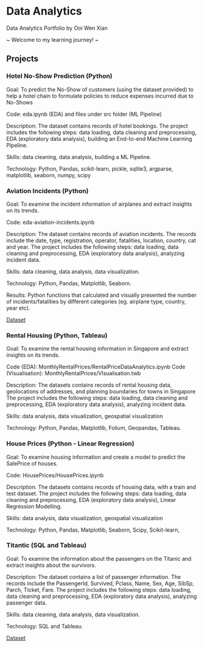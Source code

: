 # Data Analytics
Data Analytics Portfolio by Ooi Wen Xian

~ Welcome to my learning journey! ~

## Projects

### Hotel No-Show Prediction (Python) 
Goal: To predict the No-Show of customers (using the dataset provided) to help a hotel chain to formulate policies to reduce expenses incurred due to No-Shows

Code: eda.ipynb (EDA) and files under src folder (ML Pipeline)

Description: The dataset contains records of hotel bookings.
The project includes the following steps: data loading, data cleaning and preprocessing, EDA (exploratory data analysis), building an End-to-end Machine Learning Pipeline.

Skills: data cleaning, data analysis, building a ML Pipeline.

Technology: Python, Pandas, scikit-learn, pickle, sqlite3, argparse, matplotlib, seaborn, numpy, scipy

### Aviation Incidents (Python)
Goal: To examine the incident information of airplanes and extract insights on its trends.

Code: eda-aviation-incidents.ipynb

Description: The dataset contains records of aviation incidents. The records include the date, type, registration,	operator,	fatalities,	location, country, cat and	year. 
The project includes the following steps: data loading, data cleaning and preprocessing, EDA (exploratory data analysis), analyzing incident data.

Skills: data cleaning, data analysis, data visualization.

Technology: Python, Pandas, Matplotlib, Seaborn.

Results: Python functions that calculated and visually presented the number of incidents/fatalities by different categories (eg. airplane type, country, year etc). 

[Dataset](https://www.kaggle.com/datasets/warcoder/civil-aviation-accidents)

### Rental Housing (Python, Tableau)
Goal: To examine the rental housing information in Singapore and extract insights on its trends.

Code (EDA): MonthlyRentalPrices/RentalPriceDataAnalytics.ipynb
Code (Visualisation): MonthlyRentalPrices/VIsualisation.twb


Description: The datasets contains records of rental housing data, geolocations of addresses, and planning boundaries for towns in Singapore
The project includes the following steps: data loading, data cleaning and preprocessing, EDA (exploratory data analysis), analyzing incident data.

Skills: data analysis, data visualization, geospatial visualization

Technology: Python, Pandas, Matplotlib, Folium, Geopandas, Tableau.

### House Prices (Python - Linear Regression)
Goal: To examine housing information and create a model to predict the SalePrice of houses.

Code: HousePrices/HousePrices.ipynb

Description: The datasets contains records of housing data, with a train and test dataset.
The project includes the following steps: data loading, data cleaning and preprocessing, EDA (exploratory data analysis), Linear Regression Modelling.

Skills: data analysis, data visualization, geospatial visualization

Technology: Python, Pandas, Matplotlib, Seaborn, Scipy, Scikit-learn,

### Titantic (SQL and Tableau)
Goal: To examine the information about the passengers on the Titanic and extract insights about the survivors.

Description: The dataset contains a list of passenger information. The records include the PassengerId, Survived, Pclass, Name, Sex, Age, SibSp, Parch, Ticket,  Fare.
The project includes the following steps: data loading, data cleaning and preprocessing, EDA (exploratory data analysis), analyzing passenger data.

Skills: data cleaning, data analysis, data visualization.

Technology: SQL and Tableau.

[Dataset](https://www.kaggle.com/datasets/yasserh/titanic-dataset)
